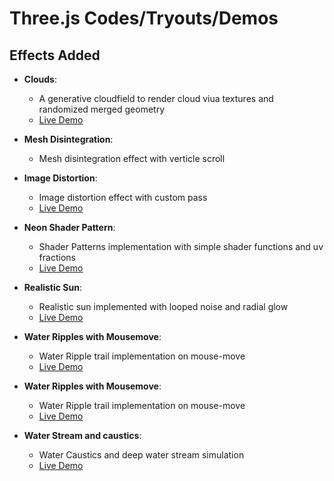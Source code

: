 # Three.js Codes/Tryouts/Demos

## Effects Added

- **Clouds**:
    - A generative cloudfield to render cloud viua textures and randomized merged geometry
    - [Live Demo](https://clouds-delta.vercel.app/)

- **Mesh Disintegration**: 
    - Mesh disintegration effect with verticle scroll

- **Image Distortion**: 
    - Image distortion effect with custom pass
    - [Live Demo](https://image-distortion-tau.vercel.app/)

- **Neon Shader Pattern**: 
    - Shader Patterns implementation with simple shader functions and uv fractions
    - [Live Demo](https://neon-shader-pattern.vercel.app/)

- **Realistic Sun**: 
    - Realistic sun implemented with looped noise and radial glow
    - [Live Demo](https://realistic-sun.vercel.app/)

- **Water Ripples with Mousemove**: 
    - Water Ripple trail implementation on mouse-move 
    - [Live Demo](https://water-ripples-cursor.vercel.app/)

- **Water Ripples with Mousemove**: 
    - Water Ripple trail implementation on mouse-move 
    - [Live Demo](https://water-ripples-cursor.vercel.app/)

- **Water Stream and caustics**: 
    - Water Caustics and deep water stream simulation  
    - [Live Demo](https://water-currents.vercel.app/)
